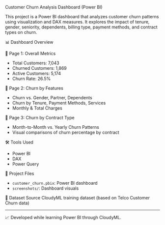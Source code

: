 Customer Churn Analysis Dashboard (Power BI)

This project is a Power BI dashboard that analyzes customer churn patterns using visualization and DAX measures. It explores the impact of tenure, gender, seniority, dependents, billing type, payment methods, and contract types on churn.

📊 Dashboard Overview

🔹 Page 1: Overall Metrics
- Total Customers: 7,043
- Churned Customers: 1,869
- Active Customers: 5,174
- Churn Rate: 26.5%

🔹 Page 2: Churn by Features
- Churn vs. Gender, Partner, Dependents
- Churn by Tenure, Payment Methods, Services
- Monthly & Total Charges

🔹 Page 3: Churn by Contract Type
- Month-to-Month vs. Yearly Churn Patterns
- Visual comparisons of churn percentage by contract

🛠 Tools Used
- Power BI
- DAX
- Power Query

📁 Project Files
- `customer_churn.pbix`: Power BI dashboard
- `screenshots/`: Dashboard visuals

📌 Dataset Source
CloudyML training dataset (based on Telco Customer Churn data)

---

📈 Developed while learning Power BI through CloudyML.
